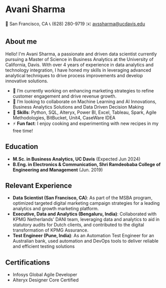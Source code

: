 # Avani Sharma 
📍 San Francisco, CA
📞 (628) 280-9719
✉️ avssharma@ucdavis.edu

## About me
Hello! I'm Avani Sharma, a passionate and driven data scientist currently pursuing a Master of Science in Business Analytics at the University of California, Davis. With over 4 years of experience in data analytics and technology integration, I have honed my skills in leveraging advanced analytical techniques to drive process improvements and develop innovative solutions.
- 🌱 I’m currently working on enhancing marketing strategies to refine customer engagement and drive revenue growth.
- 👯 I’m looking to collaborate on Machine Learning and AI Innovations, Business Analytics Solutions and Data Driven Decision Making
- 💬 **Skills**: Python, SQL, Alteryx, Power BI, Excel, Tableau, Spark, Agile Methodologies, BitBucket, Unit4, CaseWare IDEA
- ⚡ **Fun fact**:  I enjoy cooking and experimenting with new recipes in my free time!

## Education
- **M.Sc. in Business Analytics, UC Davis** (Expected Jun 2024)
- **B.Eng. in Electronics & Communication, Shri Ramdeobaba College of Engineering and Management** (Jun. 2019)

## Relevant Experience
- **Data Scientist (San Francisco, CA)**: As part of the MSBA program, optimized targeted digital marketing campaign strategies for a leading analytics and growth marketing platform.
- **Executive, Data and Analytics (Bengaluru, India)**: Collaborated with KPMG Netherlands' DANI team, leveraging data and analytics to aid in statutory audits for Dutch clients, and contributed to the digital transformation of KPMG Assurance.
- **Test Engineer (Pune, India)**: As an Automation Test Engineer for an Australian bank, used automation and DevOps tools to deliver reliable and efficient testing solutions

## Certifications
- Infosys Global Agile Developer
- Alteryx Designer Core Certified

  
<!---
Avani1297/Avani1297 is a ✨ special ✨ repository because its `README.md` (this file) appears on your GitHub profile.
You can click the Preview link to take a look at your changes.
--->
